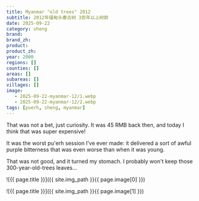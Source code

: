 ```yaml
---
title: Myanmar "old trees" 2012
subtitle: 2012年缅甸头春古树 3百年以上树龄
date: 2025-09-22
category: sheng
brand: 
brand_zh: 
product: 
product_zh: 
year: 2000
regions: []
counties: []
areas: []
subareas: []
villages: []
image: 
   - 2025-09-22-myanmar-12/1.webp
   - 2025-09-22-myanmar-12/2.webp
tags: [puerh, sheng, myanmar]
---
```


That was not a bet, just curiosity. It was 45 RMB back then, and today I think that was super expensive!

It was the worst pu'erh session I've ever made: it delivered a sort of awful purple bitterness that was even worse than when it was young.

That was not good, and it turned my stomach. I probably won't keep those 300-year-old-trees leaves...

![{{ page.title }}]({{ site.img_path }}{{ page.image[0] }})

![{{ page.title }}]({{ site.img_path }}{{ page.image[1] }})